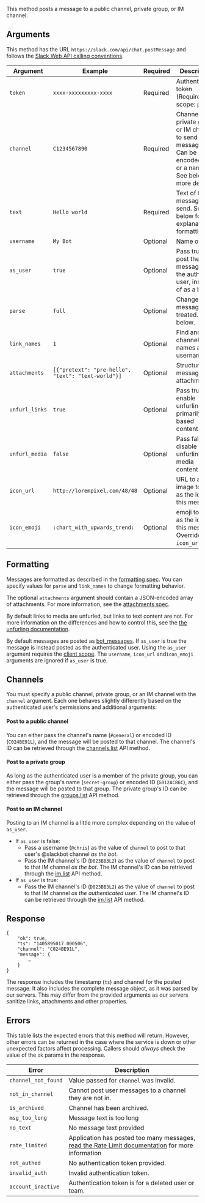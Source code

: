This method posts a message to a public channel, private group, or IM channel.

## Arguments

This method has the URL `https://slack.com/api/chat.postMessage` and follows the [Slack Web API calling conventions](/web#basics).

| Argument | Example | Required | Description |
| --- | --- | --- | --- |
| `token` | `xxxx-xxxxxxxxx-xxxx` | Required | Authentication token (Requires scope: `post`) |
| `channel` | `C1234567890` | Required | Channel, private group, or IM channel to send message to. Can be an encoded ID, or a name. See below for more details. |
| `text` | `Hello world` | Required | Text of the message to send. See below for an explanation of formatting. |
| `username` | `My Bot` | Optional | Name of bot. |
| `as_user` | `true` | Optional | Pass true to post the message as the authed user, instead of as a bot |
| `parse` | `full` | Optional | Change how messages are treated. See below. |
| `link_names` | `1` | Optional | Find and link channel names and usernames. |
| `attachments` | `[{"pretext": "pre-hello", "text": "text-world"}]` | Optional | Structured message attachments. |
| `unfurl_links` | `true` | Optional | Pass true to enable unfurling of primarily text-based content. |
| `unfurl_media` | `false` | Optional | Pass false to disable unfurling of media content. |
| `icon_url` | `http://lorempixel.com/48/48` | Optional | URL to an image to use as the icon for this message |
| `icon_emoji` | `:chart_with_upwards_trend:` | Optional | emoji to use as the icon for this message. Overrides `icon_url`. |

## Formatting

Messages are formatted as described in the [formatting spec](/docs/formatting). You can specify values for `parse` and `link_names` to change formatting behavior.

The optional `attachments` argument should contain a JSON-encoded array of attachments. For more information, see the [attachments spec](/docs/attachments).

By default links to media are unfurled, but links to text content are not. For more information on the differences and how to control this, see the [the unfurling documentation](/docs/unfurling).

By default messages are posted as [bot\_messages](/events/message/bot_message). If `as_user` is true the message is instead posted as the authenticated user. Using the `as_user` argument requires the [client scope](/docs/oauth#auth_scopes). The `username`, `icon_url` and`icon_emoji` arguments are ignored if `as_user` is true.

## Channels

You must specify a public channel, private group, or an IM channel with the `channel` argument. Each one behaves slightly differently based on the authenticated user's permissions and additional arguments:

#### Post to a public channel

You can either pass the channel's name (`#general`) or encoded ID (`C024BE91L`), and the message will be posted to that channel. The channel's ID can be retrieved through the [channels.list](/methods/channels.list) API method.

#### Post to a private group

As long as the authenticated user is a member of the private group, you can either pass the group's name (`secret-group`) or encoded ID (`G012AC86C`), and the message will be posted to that group. The private group's ID can be retrieved through the [groups.list](/methods/groups.list) API method.

#### Post to an IM channel

Posting to an IM channel is a little more complex depending on the value of `as_user`.

- If `as_user` is false:
  - Pass a username (`@chris`) as the value of `channel` to post to that user's @slackbot channel _as the bot_.
  - Pass the IM channel's ID (`D023BB3L2`) as the value of `channel` to post to that IM channel _as the bot_. The IM channel's ID can be retrieved through the [im.list](/methods/im.list) API method.
- If `as_user` is true:
  - Pass the IM channel's ID (`D023BB3L2`) as the value of `channel` to post to that IM channel _as the authenticated user_. The IM channel's ID can be retrieved through the [im.list](/methods/im.list) API method.

## Response

```
{
    "ok": true,
    "ts": "1405895017.000506",
    "channel": "C024BE91L",
    "message": {
        …
    }
}
```

The response includes the timestamp (`ts`) and channel for the posted message. It also includes the complete message object, as it was parsed by our servers. This may differ from the provided arguments as our servers sanitize links, attachments and other properties.

## Errors

This table lists the expected errors that this method will return. However, other errors can be returned in the case where the service is down or other unexpected factors affect processing. Callers should _always_ check the value of the `ok` params in the response.

| Error | Description |
| --- | --- |
| `channel_not_found` | Value passed for `channel` was invalid. |
| `not_in_channel` | Cannot post user messages to a channel they are not in. |
| `is_archived` | Channel has been archived. |
| `msg_too_long` | Message text is too long |
| `no_text` | No message text provided |
| `rate_limited` | Application has posted too many messages, [read the Rate Limit documentation](/docs/rate-limits) for more information |
| `not_authed` | No authentication token provided. |
| `invalid_auth` | Invalid authentication token. |
| `account_inactive` | Authentication token is for a deleted user or team. |

